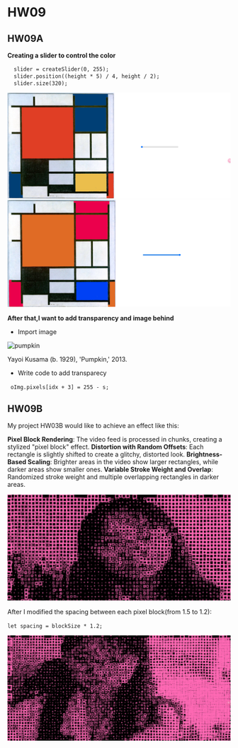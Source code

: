 # HW09
## HW09A
**Creating a slider to control the color**
```
  slider = createSlider(0, 255);
  slider.position((height * 5) / 4, height / 2);
  slider.size(320);
  ```

![slider1](image-1.png)
![slider2](image-2.png)


**After that,I want to add transparency and image behind**


- Import image

![pumpkin](assets/pumpkin.jpg)

Yayoi Kusama (b. 1929), 'Pumpkin,' 2013.

- Write code to add transparecy 


` oImg.pixels[idx + 3] = 255 - s;`

## HW09B
My project HW03B would like to achieve an effect like this:

**Pixel Block Rendering**: The video feed is processed in chunks, creating a stylized "pixel block" effect.
**Distortion with Random Offsets**: Each rectangle is slightly shifted to create a glitchy, distorted look.
**Brightness-Based Scaling**: Brighter areas in the video show larger rectangles, while darker areas show smaller ones.
**Variable Stroke Weight and Overlap**: Randomized stroke weight and multiple overlapping rectangles in darker areas.


![demo1](demo1.png)

After I modified the spacing between each pixel block(from 1.5 to 1.2):


`let spacing = blockSize * 1.2;`


![demo2](demo2.png)